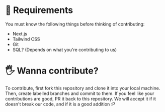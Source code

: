 # 📃 Requirements

You must know the following things before thinking of contributing:

- Next.js
- Tailwind CSS
- Git
- SQL? (Depends on what you're contributing to us)

# 🖐 Wanna contribute?

To contribute, first fork this repository and clone it into your local machine. Then, create labelled branches and commit to them. If you feel like your contributions are good, PR it back to this repository. We will accept it if it doesn't break our code, and if it is a good addition :P
